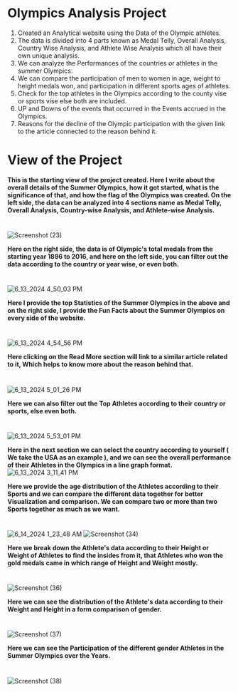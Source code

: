 # Olympics Analysis Project
1. Created an Analytical website using the Data of the Olympic athletes.
2. The data is divided into 4 parts known as Medal Telly, Overall Analysis, Country Wise Analysis, and Athlete Wise Analysis which all have their own unique analysis.
3. We can analyze the Performances of the countries or athletes in the summer Olympics.
4. We can compare the participation of men to women in age, weight to height medals won, and participation in different sports ages of athletes.
5. Check for the top athletes in the Olympics according to the county vise or sports vise else both are included.
6. UP and Downs of the events that occurred in the Events accrued in the Olympics.
7. Reasons for the decline of the Olympic participation with the given link to the article connected to the reason behind it.

# View of the Project
**This is the starting view of the project created. Here I write about the overall details of the Summer Olympics, how it got started, what is the significance of that, and how the flag of the Olympics was created. On the left side, the data can be analyzed into 4 sections name as Medal Telly, Overall Analysis, Country-wise Analysis, and Athlete-wise Analysis.**
#
![Screenshot (23)](https://github.com/T-usharrr/Olympics-Analysis-Web-App/assets/115540350/5493aa30-632a-4c66-a637-e715c55f8759)

**Here on the right side, the data is of Olympic's total medals from the starting year 1896 to 2016, and here on the left side, you can filter out the data according to the country or year wise, or even both.**
#
![6_13_2024 4_50_03 PM](https://github.com/T-usharrr/Olympics-Analysis-Web-App/assets/115540350/8316968c-f96e-4667-8a58-b08330dc7573)

**Here I provide the top Statistics of the Summer Olympics in the above and on the right side, I provide the Fun Facts about the Summer Olympics on every side of the website.**
#
![6_13_2024 4_54_56 PM](https://github.com/T-usharrr/Olympics-Analysis-Web-App/assets/115540350/536778ff-3713-40be-b47e-b9f6cffbaa5a)

**Here clicking on the Read More section will link to a similar article related to it, Which helps to know more about the reason behind that.**
#
![6_13_2024 5_01_26 PM](https://github.com/T-usharrr/Olympics-Analysis-Web-App/assets/115540350/84a108e8-1d22-4fa5-a0e1-985788a9cea4)

**Here we can also filter out the Top Athletes according to their country or sports, else even both.**
#
![6_13_2024 5_53_01 PM](https://github.com/T-usharrr/Olympics-Analysis-Web-App/assets/115540350/b64e3d89-00b7-4ba7-b98c-7e0f3506a5d5)

**Here in the next section we can select the country according to yourself ( We take the USA as an example ), and we can see the overall performance of their Athletes in the Olympics in a line graph format.**
![6_13_2024 3_11_41 PM](https://github.com/T-usharrr/Olympics-Analysis-Web-App/assets/115540350/613eab57-4940-4e71-a7d6-ef573d41eb11)

**Here we provide the age distribution of the Athletes according to their Sports and we can compare the different data together for better Visualization and comparison. We can compare two or more than two Sports together as much as we want.**
#
![6_14_2024 1_23_48 AM](https://github.com/T-usharrr/Olympics-Analysis-Web-App/assets/115540350/8f338498-e270-43fa-8bf9-b96f52b9d901)
![Screenshot (34)](https://github.com/T-usharrr/Olympics-Analysis-Web-App/assets/115540350/2b3aba0a-0d4d-4da1-ac0f-238311e286db)

**Here we break down the Athlete's data according to their Height or Weight of Athletes to find the insides from it, that Athletes who won the gold medals came in which range of Height and Weight mostly.**
#
![Screenshot (36)](https://github.com/T-usharrr/Olympics-Analysis-Web-App/assets/115540350/52c46d45-d7cb-46f0-869a-e46ffd9150fe)

**Here we can see the distribution of the Athlete's data according to their Weight and Height in a form comparison of gender.** 
#
![Screenshot (37)](https://github.com/T-usharrr/Olympics-Analysis-Web-App/assets/115540350/7017f976-7e80-4b69-ae38-3270a061693a)

**Here we can see the Participation of the different gender Athletes in the Summer Olympics over the Years.**
#
![Screenshot (38)](https://github.com/T-usharrr/Olympics-Analysis-Web-App/assets/115540350/f7833893-8443-40ab-99ee-9db2f9e93764)
